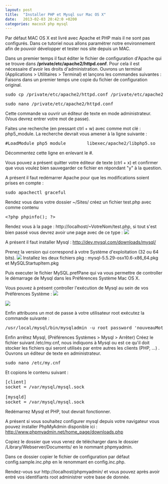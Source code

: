 ```yaml
---
layout: post
title:  "Installer PHP et Mysql sur Mac OS X"
date:   2013-02-03 20:42:0 +0200
categories: macosX php mysql 
---
```

Par défaut MAC OS X est livré avec Apache et PHP mais il ne sont pas configurés. Dans ce tutoriel nous allons paramétrer notre environnement afin de pouvoir développer et tester nos site depuis un MAC.

Dans un premier temps il faut éditer le fichier de configuration d'Apache qui se trouve dans <strong>/private/etc/apache2/httpd.conf</strong>.
Pour cela il est nécessaire d'avoir les droits d'administration. Ouvrons un terminal (Applications > Utilitaires > Terminal) et lançons les commandes suivantes :
Faisons dans un premier temps une copie du fichier de configuration original.
<pre class="brush: shell; gutter: true; first-line: 1; highlight: []; html-script: false">
sudo cp /private/etc/apache2/httpd.conf /private/etc/apache2/httpd.conf.original
</pre>
<pre class="brush: shell; gutter: true; first-line: 1; highlight: []; html-script: false">
sudo nano /private/etc/apache2/httpd.conf
</pre>
Cette commande va ouvrir un éditeur de texte en mode administrateur. (Vous devrez entrer votre mot de passe).

Faites une recherche (en pressant ctrl + w) avec comme mot clé : php5_module. La recherche devrait vous amener à la ligne suivante :
<pre class="brush: shell; gutter: true; first-line: 1; highlight: []; html-script: false">
#LoadModule php5_module        libexec/apache2/libphp5.so
</pre>
Décommentez cette ligne en enlevant le #.

Vous pouvez a présent quitter votre éditeur de texte (ctrl + x) et confirmer que vous voulez bien sauvegarder ce fichier en répondant "y" à la question.

A présent il faut redémarrer Apache pour que les modifications soient prises en compte :
<pre class="brush: shell; gutter: true; first-line: 1; highlight: []; html-script: false">sudo apachectl graceful</pre>

Rendez vous dans votre dossier ~/Sites/ créez un fichier test.php avec comme contenu
<pre class="brush: php; gutter: true; first-line: 1; highlight: []; html-script: false">
&lt;?php phpinfo(); ?&gt;
</pre>

Rendez vous à la page : http://localhost/~VotreNom/test.php, si tout s'est bien passé vous devrez avoir une page avec de ce type :
<img src="http://www.ludovicbouguerra.fr/wp-content/uploads/2013/02/installer-php-macosx-1.png" />

A présent il faut installer Mysql :
http://dev.mysql.com/downloads/mysql/

Prenez la version qui correspond à votre Système d'exploitation (32 ou 64 bits).
<img src="http://www.ludovicbouguerra.fr/wp-content/uploads/2013/02/installer-php-macosx-2.png" />
Installez les deux fichiers pkg : mysql-5.5.29-osx10.6-x86_64.pkg et MySQLStartupItem.pkg

Puis executer le fichier MySQL.prefPane qui va vous permettre de controller le démarrage de Mysql dans les Préférences Système Mac OS X.

Vous pouvez à présent controller l'exécution de Mysql au sein de vos Préférences Système :
<img src="http://www.ludovicbouguerra.fr/wp-content/uploads/2013/02/installer-php-macosx-3.png" />

<img src="http://www.ludovicbouguerra.fr/wp-content/uploads/2013/02/installer-php-macosx-4.png" />

Enfin attribuons un mot de passe à votre utilisateur root exécutez la commande suivante :
<pre class="brush: shell; gutter: true; first-line: 1; highlight: []; html-script: false">
/usr/local/mysql/bin/mysqladmin -u root password &#039;nouveauMotDePasseRoot&#039;
</pre>

Enfin arrêtez Mysql, (Préférences Systèmes > Mysql > Arrêter)
Créez le fichier suivant /etc/my.cnf, nous indiquons à Mysql ou est ce qu'il doit stocker les fichiers qui seront utilisés par entre autres les clients (PHP, ...) .
Ouvrons un éditeur de texte en administrateur.
<pre class="brush: shell; gutter: true; first-line: 1; highlight: []; html-script: false">
sudo nano /etc/my.cnf
</pre>
Et copions le contenu suivant :
<pre>
[client]
socket = /var/mysql/mysql.sock

[mysqld]
socket = /var/mysql/mysql.sock
</pre>

Redémarrez Mysql et PHP, tout devrait fonctionner.

A présent si vous souhaitez configurer mysql depuis votre navigateur vous pouvez installer PhpMyAdmin disponible ici :
http://www.phpmyadmin.net/home_page/downloads.php

Copiez le dossier que vous venez de télécharger dans le dossier
/Library/Webserver/Documents/ en le nommant phpmyadmin.

Dans ce dossier copier le fichier de configuration par défaut config.sample.inc.php en le renommant en config.inc.php.

Rendez-vous sur http://localhost/phpmyadmin/ et vous pouvez après avoir entré vos identifiants root administrer votre base de donnée.

